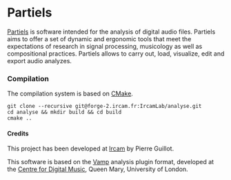 # Partiels

[Partiels](https://forum.ircam.fr/projects/detail/partiels/) is software intended for the analysis of digital audio files. Partiels aims to offer a set of dynamic and ergonomic tools that meet the expectations of research in signal processing, musicology as well as compositional practices. Partiels allows to carry out, load, visualize, edit and export audio analyzes.

### Compilation

The compilation system is based on [CMake](https://cmake.org/).

```
git clone --recursive git@forge-2.ircam.fr:IrcamLab/analyse.git
cd analyse && mkdir build && cd build
cmake ..
```

#### Credits

This project has been developed at [Ircam](https://www.ircam.fr/) by Pierre Guillot.  

This software is based on the [Vamp](https://www.vamp-plugins.org/) analysis plugin format, developed at the [Centre for Digital Music](http://c4dm.eecs.qmul.ac.uk/), Queen Mary, University of London.
